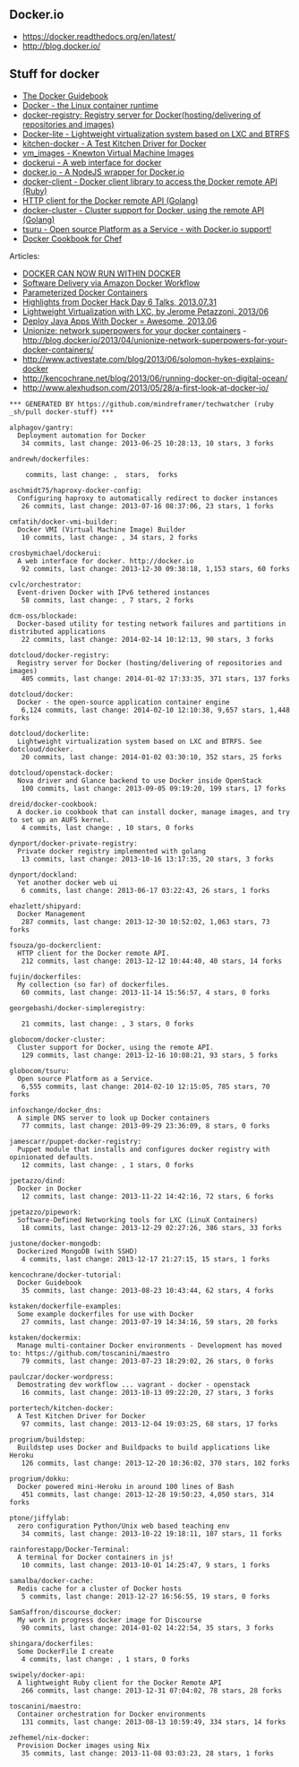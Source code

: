 ## Docker.io

  - https://docker.readthedocs.org/en/latest/
  - http://blog.docker.io/

## Stuff for docker
  - [The Docker Guidebook](http://kencochrane.net/blog/2013/08/the-docker-guidebook/)
  - [Docker - the Linux container runtime](https://github.com/dotcloud/docker)
  - [docker-registry: Registry server for Docker(hosting/delivering of repositories and images)](https://github.com/dotcloud/docker-registry)
  - [Docker-lite - Lightweight virtualization system based on LXC and BTRFS](https://github.com/dotcloud/dockerlite.git)
  - [kitchen-docker - A Test Kitchen Driver for Docker](https://github.com/portertech/kitchen-docker)
  - [vm_images - Knewton Virtual Machine Images](https://github.com/Knewton/vm_images.git)
  - [dockerui - A web interface for docker](https://github.com/crosbymichael/dockerui.git)
  - [docker.io - A NodeJS wrapper for Docker.io](https://github.com/appersonlabs/docker.io.git)
  - [docker-client - Docker client library to access the Docker remote API (Ruby)](https://github.com/geku/docker-client.git)
  - [HTTP client for the Docker remote API (Golang)](https://github.com/fsouza/go-dockerclient.git)
  - [docker-cluster - Cluster support for Docker, using the remote API (Golang)](https://github.com/globocom/docker-cluster.git)
  - [tsuru - Open source Platform as a Service - with Docker.io support!](https://github.com/globocom/tsuru.git)
  - [Docker Cookbook for Chef](https://github.com/dreid/docker-cookbook.git)



Articles:
  - [DOCKER CAN NOW RUN WITHIN DOCKER](http://blog.docker.io/2013/09/docker-can-now-run-within-docker/)
  - [Software Delivery via Amazon Docker Workflow](http://r.32k.io/adf)
  - [Parameterized Docker Containers](http://blog.james-carr.org/2013/09/04/parameterized-docker-containers/)
  - [Highlights from Docker Hack Day 6 Talks, 2013.07.31](http://blog.runkite.com/2013/07/31/highlights-from-docker-hack-day-6-talks/)
  - [Lightweight Virtualization with LXC, by Jerome Petazzoni, 2013/06 ](http://www.ciecloud.org/2013/subject/07-track06-Jerome%20Petazzoni.pdf)
  - [Deploy Java Apps With Docker = Awesome, 2013.06](http://blogs.atlassian.com/2013/06/deploy-java-apps-with-docker-awesome/)
  - [Unionize: network superpowers for your docker containers](https://gist.github.com/jpetazzo/5493295) - http://blog.docker.io/2013/04/unionize-network-superpowers-for-your-docker-containers/
  - http://www.activestate.com/blog/2013/06/solomon-hykes-explains-docker
  - http://kencochrane.net/blog/2013/06/running-docker-on-digital-ocean/
  - http://www.alexhudson.com/2013/05/28/a-first-look-at-docker-io/



<!-- PROJECTS_LIST_START -->
    *** GENERATED BY https://github.com/mindreframer/techwatcher (ruby _sh/pull docker-stuff) *** 

    alphagov/gantry:
      Deployment automation for Docker
       34 commits, last change: 2013-06-25 10:28:13, 10 stars, 3 forks

    andrewh/dockerfiles:

        commits, last change: ,  stars,  forks

    aschmidt75/haproxy-docker-config:
      Configuring haproxy to automatically redirect to docker instances
       26 commits, last change: 2013-07-16 08:37:06, 23 stars, 1 forks

    cmfatih/docker-vmi-builder:
      Docker VMI (Virtual Machine Image) Builder
       10 commits, last change: , 34 stars, 2 forks

    crosbymichael/dockerui:
      A web interface for docker. http://docker.io
       92 commits, last change: 2013-12-30 09:38:18, 1,153 stars, 60 forks

    cvlc/orchestrator:
      Event-driven Docker with IPv6 tethered instances
       58 commits, last change: , 7 stars, 2 forks

    dcm-oss/blockade:
      Docker-based utility for testing network failures and partitions in distributed applications
       22 commits, last change: 2014-02-14 10:12:13, 90 stars, 3 forks

    dotcloud/docker-registry:
      Registry server for Docker (hosting/delivering of repositories and images)
       405 commits, last change: 2014-01-02 17:33:35, 371 stars, 137 forks

    dotcloud/docker:
      Docker - the open-source application container engine
       6,124 commits, last change: 2014-02-10 12:10:38, 9,657 stars, 1,448 forks

    dotcloud/dockerlite:
      Lightweight virtualization system based on LXC and BTRFS. See dotcloud/docker.
       20 commits, last change: 2014-01-02 03:30:10, 352 stars, 25 forks

    dotcloud/openstack-docker:
      Nova driver and Glance backend to use Docker inside OpenStack
       100 commits, last change: 2013-09-05 09:19:20, 199 stars, 17 forks

    dreid/docker-cookbook:
      A docker.io cookbook that can install docker, manage images, and try to set up an AUFS kernel.
       4 commits, last change: , 10 stars, 0 forks

    dynport/docker-private-registry:
      Private docker registry implemented with golang
       13 commits, last change: 2013-10-16 13:17:35, 20 stars, 3 forks

    dynport/dockland:
      Yet another docker web ui
       6 commits, last change: 2013-06-17 03:22:43, 26 stars, 1 forks

    ehazlett/shipyard:
      Docker Management
       287 commits, last change: 2013-12-30 10:52:02, 1,063 stars, 73 forks

    fsouza/go-dockerclient:
      HTTP client for the Docker remote API.
       212 commits, last change: 2013-12-12 10:44:40, 40 stars, 14 forks

    fujin/dockerfiles:
      My collection (so far) of dockerfiles.
       60 commits, last change: 2013-11-14 15:56:57, 4 stars, 0 forks

    georgebashi/docker-simpleregistry:

       21 commits, last change: , 3 stars, 0 forks

    globocom/docker-cluster:
      Cluster support for Docker, using the remote API.
       129 commits, last change: 2013-12-16 10:08:21, 93 stars, 5 forks

    globocom/tsuru:
      Open source Platform as a Service.
       6,555 commits, last change: 2014-02-10 12:15:05, 785 stars, 70 forks

    infoxchange/docker_dns:
      A simple DNS server to look up Docker containers
       77 commits, last change: 2013-09-29 23:36:09, 8 stars, 0 forks

    jamescarr/puppet-docker-registry:
      Puppet module that installs and configures docker registry with opinionated defaults.
       12 commits, last change: , 1 stars, 0 forks

    jpetazzo/dind:
      Docker in Docker
       12 commits, last change: 2013-11-22 14:42:16, 72 stars, 6 forks

    jpetazzo/pipework:
      Software-Defined Networking tools for LXC (LinuX Containers)
       18 commits, last change: 2013-12-29 02:27:26, 386 stars, 33 forks

    justone/docker-mongodb:
      Dockerized MongoDB (with SSHD)
       4 commits, last change: 2013-12-17 21:27:15, 15 stars, 1 forks

    kencochrane/docker-tutorial:
      Docker Guidebook
       35 commits, last change: 2013-08-23 10:43:44, 62 stars, 4 forks

    kstaken/dockerfile-examples:
      Some example dockerfiles for use with Docker
       27 commits, last change: 2013-07-19 14:34:16, 59 stars, 20 forks

    kstaken/dockermix:
      Manage multi-container Docker environments - Development has moved to: https://github.com/toscanini/maestro
       79 commits, last change: 2013-07-23 18:29:02, 26 stars, 0 forks

    paulczar/docker-wordpress:
      Demostrating dev workflow ... vagrant - docker - openstack
       16 commits, last change: 2013-10-13 09:22:20, 27 stars, 3 forks

    portertech/kitchen-docker:
      A Test Kitchen Driver for Docker
       97 commits, last change: 2013-12-04 19:03:25, 68 stars, 17 forks

    progrium/buildstep:
      Buildstep uses Docker and Buildpacks to build applications like Heroku
       126 commits, last change: 2013-12-20 10:36:02, 370 stars, 102 forks

    progrium/dokku:
      Docker powered mini-Heroku in around 100 lines of Bash
       451 commits, last change: 2013-12-28 19:50:23, 4,050 stars, 314 forks

    ptone/jiffylab:
      zero configuration Python/Unix web based teaching env
       34 commits, last change: 2013-10-22 19:18:11, 107 stars, 11 forks

    rainforestapp/Docker-Terminal:
      A terminal for Docker containers in js!
       10 commits, last change: 2013-10-01 14:25:47, 9 stars, 1 forks

    samalba/docker-cache:
      Redis cache for a cluster of Docker hosts
       5 commits, last change: 2013-12-27 16:56:55, 19 stars, 0 forks

    SamSaffron/discourse_docker:
      My work in progress docker image for Discourse
       90 commits, last change: 2014-01-02 14:22:54, 35 stars, 3 forks

    shingara/dockerfiles:
      Some DockerFile I create
       4 commits, last change: , 1 stars, 0 forks

    swipely/docker-api:
      A lightweight Ruby client for the Docker Remote API
       266 commits, last change: 2013-12-31 07:04:02, 78 stars, 28 forks

    toscanini/maestro:
      Container orchestration for Docker environments
       131 commits, last change: 2013-08-13 10:59:49, 334 stars, 14 forks

    zefhemel/nix-docker:
      Provision Docker images using Nix
       35 commits, last change: 2013-11-08 03:03:23, 28 stars, 1 forks
<!-- PROJECTS_LIST_END -->
